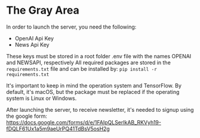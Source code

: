 # The Gray Area

In order to launch the server, you need the following:
- OpenAI Api Key
- News Api Key

These keys must be stored in a root folder .env file with the names OPENAI and NEWSAPI, respectively
All required packages are stored in the ```requirements.txt``` file and can be installed by: ```pip install -r requirements.txt```

It's important to keep in mind the operation system and TensorFlow. By default, it's macOS, but the package must be replaced if the operating system is Linux or Windows.

After launching the server, to receive newsletter, it's needed to signup using the google form: https://docs.google.com/forms/d/e/1FAIpQLSerIkAB_RKVyh19-fDQLF61Ux1a5m9aeUrPQ41TdBsV5osH2g

